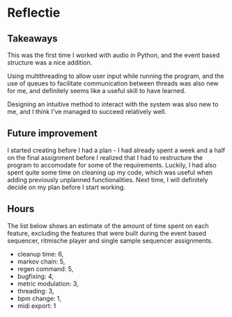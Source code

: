 # Reflectie

## Takeaways
This was the first time I worked with audio in Python, and the event based structure was a nice addition.

Using multithreading to allow user input while running the program, and the use of queues to facilitate communication between threads was also new for me, and definitely seems like a useful skill to have learned.

Designing an intuitive method to interact with the system was also new to me, and I think I've managed to succeed relatively well.

## Future improvement
I started creating before I had a plan - I had already spent a week and a half on the final assignment before I realized that I had to restructure the program to accomodate for some of the requirements. Luckily, I had also spent quite some time on cleaning up my code, which was useful when adding previously unplanned functionalities. Next time, I will definitely decide on my plan before I start working.

## Hours
The list below shows an estimate of the amount of time spent on each feature, excluding the features that were built during the event based sequencer, ritmische player and single sample sequencer assignments.
- cleanup time: 6,
- markov chain: 5,
- regen command: 5,
- bugfixing: 4,
- metric modulation: 3,
- threading: 3,
- bpm change: 1,
- midi export: 1
